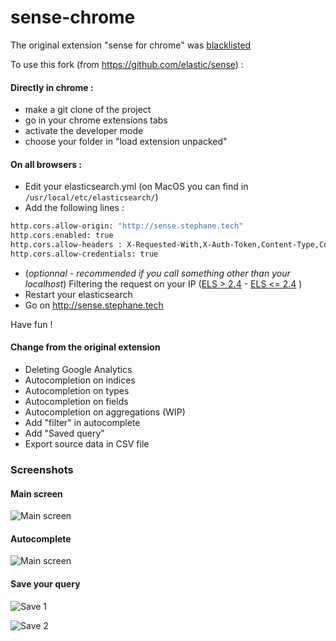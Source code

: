 # sense-chrome

The original extension "sense for chrome" was [blacklisted](https://www.elastic.co/blog/sense-chrome-plugin-malware-issue)

To use this fork (from https://github.com/elastic/sense) :

#### Directly in chrome :

- make a git clone of the project
- go in your chrome extensions tabs
- activate the developer mode
- choose your folder in "load extension unpacked"

#### On all browsers :

- Edit your elasticsearch.yml (on MacOS you can find in `/usr/local/etc/elasticsearch/`)
- Add the following lines :
```bash
http.cors.allow-origin: "http://sense.stephane.tech"
http.cors.enabled: true
http.cors.allow-headers : X-Requested-With,X-Auth-Token,Content-Type,Content-Length,Authorization
http.cors.allow-credentials: true
```
- (_optionnal - recommended if you call something other than your localhost_) Filtering the request on your IP ([ELS > 2.4](https://www.elastic.co/guide/en/x-pack/current/ip-filtering.html) - [ELS <= 2.4](https://www.elastic.co/guide/en/shield/current/ip-filtering.html) )
- Restart your elasticsearch
- Go on http://sense.stephane.tech

Have fun !


#### Change from the original extension

- Deleting Google Analytics
- Autocompletion on indices
- Autocompletion on types
- Autocompletion on fields
- Autocompletion on aggregations (WIP)
- Add "filter" in autocomplete
- Add "Saved query"
- Export source data in CSV file 

### Screenshots

#### Main screen

![Main screen](https://github.com/StephaneBour/sense-chrome/raw/master/screenshots/main.jpg)

#### Autocomplete

![Main screen](https://github.com/StephaneBour/sense-chrome/raw/master/screenshots/autocomplete.jpg)


#### Save your query

![Save 1](https://github.com/StephaneBour/sense-chrome/raw/master/screenshots/saved-1.jpg)


![Save 2](https://github.com/StephaneBour/sense-chrome/raw/master/screenshots/saved-2.jpg)